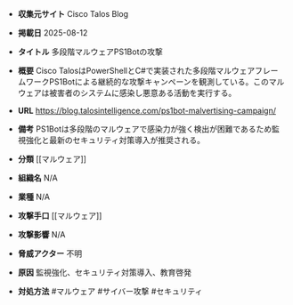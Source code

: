 - **収集元サイト**
Cisco Talos Blog

- **掲載日**
2025-08-12

- **タイトル**
多段階マルウェアPS1Botの攻撃

- **概要**
Cisco TalosはPowerShellとC#で実装された多段階マルウェアフレームワークPS1Botによる継続的な攻撃キャンペーンを観測している。このマルウェアは被害者のシステムに感染し悪意ある活動を実行する。

- **URL**
https://blog.talosintelligence.com/ps1bot-malvertising-campaign/

- **備考**
PS1Botは多段階のマルウェアで感染力が強く検出が困難であるため監視強化と最新のセキュリティ対策導入が推奨される。

- **分類**
[[マルウェア]]

- **組織名**
N/A

- **業種**
N/A

- **攻撃手口**
[[マルウェア]]

- **攻撃影響**
N/A

- **脅威アクター**
不明

- **原因**
監視強化、セキュリティ対策導入、教育啓発

- **対処方法**
#マルウェア #サイバー攻撃 #セキュリティ
